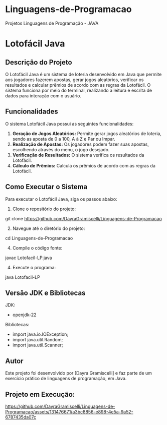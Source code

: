 # Linguagens-de-Programacao
Projetos Linguagens de Programação - JAVA
# Lotofácil Java

## Descrição do Projeto
O Lotofácil Java é um sistema de loteria desenvolvido em Java que permite aos jogadores fazerem apostas, gerar jogos aleatórios, verificar os resultados e calcular prêmios de acordo com as regras da Lotofácil. O sistema funciona por meio do terminal, realizando a leitura e escrita de dados para interação com o usuário.

## Funcionalidades
O sistema Lotofácil Java possui as seguintes funcionalidades:

1. **Geração de Jogos Aleatórios:** Permite gerar jogos aleatórios de loteria, sendo as aposta de 0 a 100, A à Z e Par ou Impar.
2. **Realização de Apostas:** Os jogadores podem fazer suas apostas, escolhendo através do menu, o jogo desejado.
3. **Verificação de Resultados:** O sistema verifica os resultados da Lotofácil.
4. **Cálculo de Prêmios:** Calcula os prêmios de acordo com as regras da Lotofácil.

## Como Executar o Sistema
Para executar o Lotofácil Java, siga os passos abaixo:

1. Clone o repositório do projeto:

git clone https://github.com/DayraGramiscelli/Linguagens-de-Programacao

2. Navegue até o diretório do projeto:
   
cd Linguagens-de-Programacao

4. Compile o código fonte:

javac Lotofacil-LP.java

4. Execute o programa:

java Lotofacil-LP

## Versão JDK e Bibliotecas

JDK: 
* openjdk-22

Bibliotecas:
* import java.io.IOException;
* import java.util.Random;
* import java.util.Scanner;

## Autor
Este projeto foi desenvolvido por [Dayra Gramiscelli] e faz parte de um exercício prático de linguagens de programação, em Java.


## Projeto em Execução:

https://github.com/DayraGramiscelli/Linguagens-de-Programacao/assets/131476671/a3bc8856-e898-4e5a-9a52-6787435da07c




